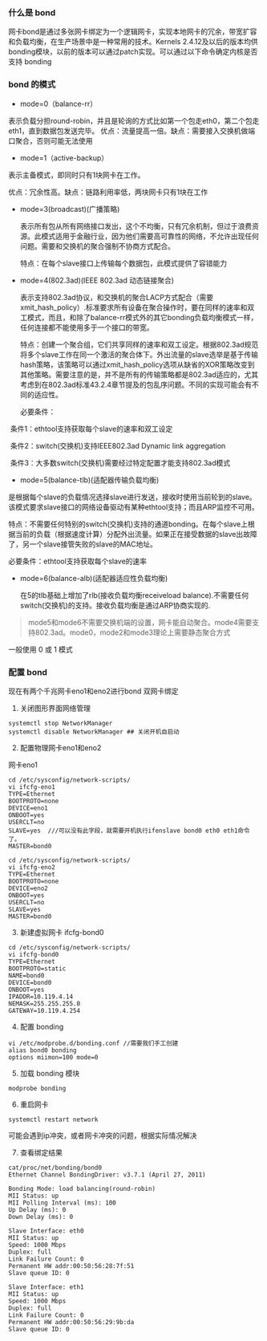 ### 什么是 bond

网卡bond是通过多张网卡绑定为一个逻辑网卡，实现本地网卡的冗余，带宽扩容和负载均衡，在生产场景中是一种常用的技术。Kernels 2.4.12及以后的版本均供bonding模块，以前的版本可以通过patch实现。可以通过以下命令确定内核是否支持 bonding

### bond 的模式

- mode=0（balance-rr）

表示负载分担round-robin，并且是轮询的方式比如第一个包走eth0，第二个包走eth1，直到数据包发送完毕。 优点：流量提高一倍。缺点：需要接入交换机做端口聚合，否则可能无法使用

- mode=1（active-backup）

表示主备模式，即同时只有1块网卡在工作。

优点：冗余性高。缺点：链路利用率低，两块网卡只有1块在工作

- mode=3(broadcast)(广播策略)

  表示所有包从所有网络接口发出，这个不均衡，只有冗余机制，但过于浪费资源。此模式适用于金融行业，因为他们需要高可靠性的网络，不允许出现任何问题。需要和交换机的聚合强制不协商方式配合。

  特点：在每个slave接口上传输每个数据包，此模式提供了容错能力

- mode=4(802.3ad)(IEEE 802.3ad 动态链接聚合)

  表示支持802.3ad协议，和交换机的聚合LACP方式配合（需要xmit_hash_policy）.标准要求所有设备在聚合操作时，要在同样的速率和双工模式，而且，和除了balance-rr模式外的其它bonding负载均衡模式一样，任何连接都不能使用多于一个接口的带宽。

  特点：创建一个聚合组，它们共享同样的速率和双工设定。根据802.3ad规范将多个slave工作在同一个激活的聚合体下。外出流量的slave选举是基于传输hash策略，该策略可以通过xmit_hash_policy选项从缺省的XOR策略改变到其他策略。需要注意的是，并不是所有的传输策略都是802.3ad适应的，尤其考虑到在802.3ad标准43.2.4章节提及的包乱序问题。不同的实现可能会有不同的适应性。

  必要条件：

​    条件1：ethtool支持获取每个slave的速率和双工设定

​    条件2：switch(交换机)支持IEEE802.3ad Dynamic link aggregation

​    条件3：大多数switch(交换机)需要经过特定配置才能支持802.3ad模式

- mode=5(balance-tlb)(适配器传输负载均衡)

是根据每个slave的负载情况选择slave进行发送，接收时使用当前轮到的slave。该模式要求slave接口的网络设备驱动有某种ethtool支持；而且ARP监控不可用。

特点：不需要任何特别的switch(交换机)支持的通道bonding。在每个slave上根据当前的负载（根据速度计算）分配外出流量。如果正在接受数据的slave出故障了，另一个slave接管失败的slave的MAC地址。

 必要条件：ethtool支持获取每个slave的速率

- mode=6(balance-alb)(适配器适应性负载均衡)

  在5的tlb基础上增加了rlb(接收负载均衡receiveload balance).不需要任何switch(交换机)的支持。接收负载均衡是通过ARP协商实现的.

> mode5和mode6不需要交换机端的设置，网卡能自动聚合。mode4需要支持802.3ad。mode0，mode2和mode3理论上需要静态聚合方式

一般使用 0 或 1 模式

### 配置 bond

现在有两个千兆网卡eno1和eno2进行bond 双网卡绑定

1. 关闭图形界面网络管理

```
systemctl stop NetworkManager
systemctl disable NetworkManager ## 关闭开机自启动
```

2. 配置物理网卡eno1和eno2

网卡eno1

```
cd /etc/sysconfig/network-scripts/
vi ifcfg-eno1
TYPE=Ethernet
BOOTPROTO=none
DEVICE=eno1
ONBOOT=yes
USERCLT=no
SLAVE=yes  ///可以没有此字段，就需要开机执行ifenslave bond0 eth0 eth1命令了。
MASTER=bond0
```

```
cd /etc/sysconfig/network-scripts/
vi ifcfg-eno2
TYPE=Ethernet
BOOTPROTO=none
DEVICE=eno2
ONBOOT=yes
USERCLT=no
SLAVE=yes
MASTER=bond0
```

3. 新建虚拟网卡 ifcfg-bond0

```
cd /etc/sysconfig/network-scripts/
vi ifcfg-bond0
TYPE=Ethernet
BOOTPROTO=static
NAME=bond0
DEVICE=bond0
ONBOOT=yes
IPADDR=10.119.4.14
NEMASK=255.255.255.0
GATEWAY=10.119.4.254
```

4. 配置 bonding

```
vi /etc/modprobe.d/bonding.conf //需要我们手工创建
alias bond0 bonding
options miimon=100 mode=0
```

5. 加载 bonding 模块

```
modprobe bonding
```

6. 重启网卡

```
systemctl restart network
```

可能会遇到ip冲突，或者网卡冲突的问题，根据实际情况解决

7. 查看绑定结果

```
cat/proc/net/bonding/bond0
Ethernet Channel BondingDriver: v3.7.1 (April 27, 2011)
  
Bonding Mode: load balancing(round-robin)
MII Status: up
MII Polling Interval (ms): 100
Up Delay (ms): 0
Down Delay (ms): 0
  
Slave Interface: eth0
MII Status: up
Speed: 1000 Mbps
Duplex: full
Link Failure Count: 0
Permanent HW addr:00:50:56:28:7f:51
Slave queue ID: 0
  
Slave Interface: eth1
MII Status: up
Speed: 1000 Mbps
Duplex: full
Link Failure Count: 0
Permanent HW addr:00:50:56:29:9b:da
Slave queue ID: 0
```

